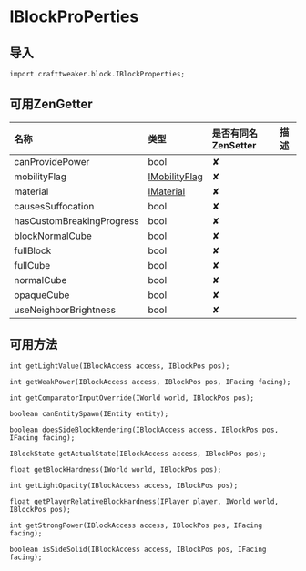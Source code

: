 # IBlockProPerties

## 导入

`import crafttweaker.block.IBlockProperties;`

## 可用ZenGetter

| 名称 | 类型 | 是否有同名ZenSetter | 描述 |
| :--- | :--- | :--- | :--- |
| canProvidePower | bool | ✘ |  |
| mobilityFlag | [IMobilityFlag](https://youyi580.gitbook.io/zentutorial/crafttweaker-lib/block/imobilityflag) | ✘ |  |
| material | [IMaterial](https://youyi580.gitbook.io/zentutorial/crafttweaker-lib/block/imaterial) | ✘ |  |
| causesSuffocation | bool | ✘ |  |
| hasCustomBreakingProgress | bool | ✘ |  |
| blockNormalCube | bool | ✘ |  |
| fullBlock | bool | ✘ |  |
| fullCube | bool | ✘ |  |
| normalCube | bool | ✘ |  |
| opaqueCube | bool | ✘ |  |
| useNeighborBrightness | bool | ✘ |  |

## 可用方法

`int getLightValue(IBlockAccess access, IBlockPos pos);`

`int getWeakPower(IBlockAccess access, IBlockPos pos, IFacing facing);`

`int getComparatorInputOverride(IWorld world, IBlockPos pos);`

`boolean canEntitySpawn(IEntity entity);`

`boolean doesSideBlockRendering(IBlockAccess access, IBlockPos pos, IFacing facing);`

`IBlockState getActualState(IBlockAccess access, IBlockPos pos);`

`float getBlockHardness(IWorld world, IBlockPos pos);`

`int getLightOpacity(IBlockAccess access, IBlockPos pos);`

`float getPlayerRelativeBlockHardness(IPlayer player, IWorld world, IBlockPos pos);`

`int getStrongPower(IBlockAccess access, IBlockPos pos, IFacing facing);`

`boolean isSideSolid(IBlockAccess access, IBlockPos pos, IFacing facing);`

